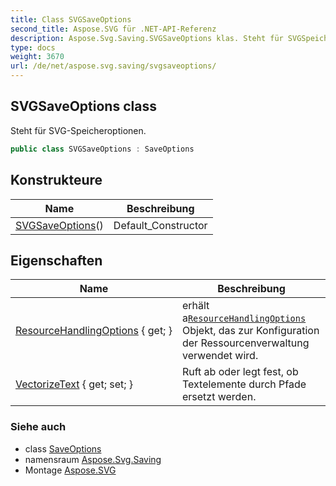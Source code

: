 ```yaml
---
title: Class SVGSaveOptions
second_title: Aspose.SVG für .NET-API-Referenz
description: Aspose.Svg.Saving.SVGSaveOptions klas. Steht für SVGSpeicheroptionen.
type: docs
weight: 3670
url: /de/net/aspose.svg.saving/svgsaveoptions/
---
```

## SVGSaveOptions class

Steht für SVG-Speicheroptionen.

```csharp
public class SVGSaveOptions : SaveOptions
```

## Konstrukteure

| Name | Beschreibung |
| --- | --- |
| [SVGSaveOptions](svgsaveoptions/)() | Default_Constructor |

## Eigenschaften

| Name | Beschreibung |
| --- | --- |
| [ResourceHandlingOptions](../../aspose.svg.saving/saveoptions/resourcehandlingoptions/) { get; } | erhält a[`ResourceHandlingOptions`](../resourcehandlingoptions/) Objekt, das zur Konfiguration der Ressourcenverwaltung verwendet wird. |
| [VectorizeText](../../aspose.svg.saving/svgsaveoptions/vectorizetext/) { get; set; } | Ruft ab oder legt fest, ob Textelemente durch Pfade ersetzt werden. |

### Siehe auch

* class [SaveOptions](../saveoptions/)
* namensraum [Aspose.Svg.Saving](../../aspose.svg.saving/)
* Montage [Aspose.SVG](../../)


